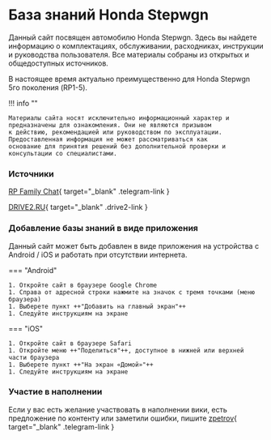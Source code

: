 # База знаний Honda Stepwgn

Данный сайт посвящен автомобилю Honda Stepwgn. Здесь вы найдете информацию о комплектациях, обслуживании, расходниках,
инструкции и руководства пользователя. Все материалы собраны из открытых и общедоступных источников.

В настоящее время актуально преимущественно для Honda Stepwgn 5го поколения <nobr>(RP1-5)</nobr>.

!!! info ""

    Материалы сайта носят исключительно информационный характер и предназначены для ознакомления. Они не являются призывом
    к действию, рекомендацией или руководством по эксплуатации. Предоставленная информация не может рассматриваться как
    основание для принятия решений без дополнительной проверки и консультации со специалистами.

### Источники

[RP Family Chat](https://t.me/RPfamily_chat){ target="_blank" .telegram-link }

[DRIVE2.RU](https://www.drive2.ru/search?text=stepwgn&generation=5566){ target="_blank" .drive2-link }

### Добавление базы знаний в виде приложения

Данный сайт может быть добавлен в виде приложения на устройства с Android / iOS и работать при отсутствии интернета.

=== "Android"

    1. Откройте сайт в браузере Google Chrome
    1. Справа от адресной строки нажмите на значок с тремя точками (меню браузера)
    1. Выберете пункт ++"Добавить на главный экран"++
    1. Следуйте инструкциям на экране

=== "iOS"

    1. Откройте сайт в браузере Safari
    1. Откройте меню ++"Поделиться"++, доступное в нижней или верхней части браузера
    1. Выберете пункт ++"На экран «Домой»"++
    1. Следуйте инструкциям на экране

### Участие в наполнении

Если у вас есть желание участвовать в наполнении вики, есть предложение по контенту или заметили ошибки,
пишите [zpetrov](https://t.me/zpetrov){ target="_blank" .telegram-link }


